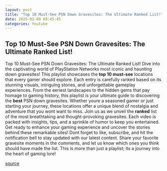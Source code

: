 ```yaml
---
layout: post
title: "Top 10 Must-See PSN Down Gravesites: The Ultimate Ranked List!"
date: 2025-02-09 09:45:45
categories: Youtube
---
```


## Top 10 Must-See PSN Down Gravesites: The Ultimate Ranked List!

Top 10 Must-See PSN Down Gravesites: The Ultimate Ranked List!
Dive into the captivating world of PlayStation Networks most iconic and haunting down gravesites! This playlist showcases the **top 10 must-see** locations that every gamer should explore. Each entry is carefully ranked based on its stunning visuals, intriguing stories, and unforgettable gameplay experiences.
From the eeriest landscapes to the hidden gems that pay homage to gaming history, this playlist is your ultimate guide to discovering the **best** PSN down gravesites. Whether youre a seasoned gamer or just starting your journey, these locations offer a unique blend of nostalgia and adventure that you wont want to miss.
Join us as we unveil the **ranked** list of the most breathtaking and thought-provoking gravesites. Each video is packed with insights, tips, and a sprinkle of humor to keep you entertained. Get ready to enhance your gaming experience and uncover the stories behind these remarkable sites!
Dont forget to like, subscribe, and hit the notification bell to stay updated with our latest content. Share your favorite gravesite moments in the comments, and let us know which ones you think should have made the list. This is more than just a playlist; its a journey into the heart of gaming lore!

[source](https://www.youtube.com/playlist?list=PL2DJ-9KEGgG2hdIxQWlzW39g0mEyjUR20)
